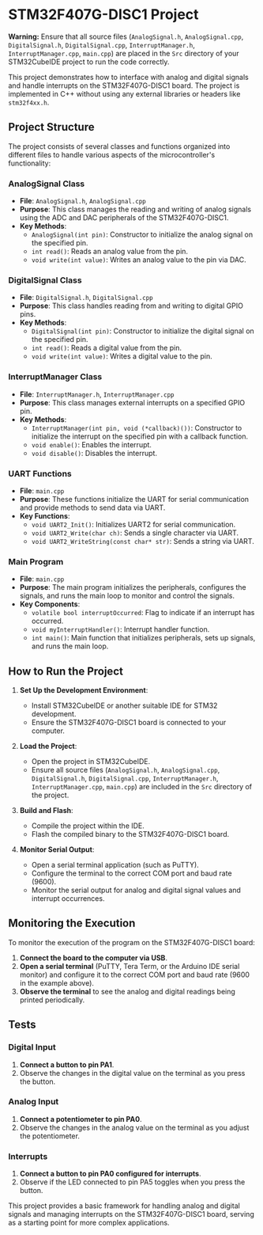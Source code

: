 # STM32F407G-DISC1 Project

**Warning:** Ensure that all source files (`AnalogSignal.h`, `AnalogSignal.cpp`, `DigitalSignal.h`, `DigitalSignal.cpp`, `InterruptManager.h`, `InterruptManager.cpp`, `main.cpp`) are placed in the `Src` directory of your STM32CubeIDE project to run the code correctly.

This project demonstrates how to interface with analog and digital signals and handle interrupts on the STM32F407G-DISC1 board. The project is implemented in C++ without using any external libraries or headers like `stm32f4xx.h`.

## Project Structure

The project consists of several classes and functions organized into different files to handle various aspects of the microcontroller's functionality:

### AnalogSignal Class
- **File**: `AnalogSignal.h`, `AnalogSignal.cpp`
- **Purpose**: This class manages the reading and writing of analog signals using the ADC and DAC peripherals of the STM32F407G-DISC1.
- **Key Methods**:
  - `AnalogSignal(int pin)`: Constructor to initialize the analog signal on the specified pin.
  - `int read()`: Reads an analog value from the pin.
  - `void write(int value)`: Writes an analog value to the pin via DAC.

### DigitalSignal Class
- **File**: `DigitalSignal.h`, `DigitalSignal.cpp`
- **Purpose**: This class handles reading from and writing to digital GPIO pins.
- **Key Methods**:
  - `DigitalSignal(int pin)`: Constructor to initialize the digital signal on the specified pin.
  - `int read()`: Reads a digital value from the pin.
  - `void write(int value)`: Writes a digital value to the pin.

### InterruptManager Class
- **File**: `InterruptManager.h`, `InterruptManager.cpp`
- **Purpose**: This class manages external interrupts on a specified GPIO pin.
- **Key Methods**:
  - `InterruptManager(int pin, void (*callback)())`: Constructor to initialize the interrupt on the specified pin with a callback function.
  - `void enable()`: Enables the interrupt.
  - `void disable()`: Disables the interrupt.

### UART Functions
- **File**: `main.cpp`
- **Purpose**: These functions initialize the UART for serial communication and provide methods to send data via UART.
- **Key Functions**:
  - `void UART2_Init()`: Initializes UART2 for serial communication.
  - `void UART2_Write(char ch)`: Sends a single character via UART.
  - `void UART2_WriteString(const char* str)`: Sends a string via UART.

### Main Program
- **File**: `main.cpp`
- **Purpose**: The main program initializes the peripherals, configures the signals, and runs the main loop to monitor and control the signals.
- **Key Components**:
  - `volatile bool interruptOccurred`: Flag to indicate if an interrupt has occurred.
  - `void myInterruptHandler()`: Interrupt handler function.
  - `int main()`: Main function that initializes peripherals, sets up signals, and runs the main loop.

## How to Run the Project

1. **Set Up the Development Environment**:
   - Install STM32CubeIDE or another suitable IDE for STM32 development.
   - Ensure the STM32F407G-DISC1 board is connected to your computer.

2. **Load the Project**:
   - Open the project in STM32CubeIDE.
   - Ensure all source files (`AnalogSignal.h`, `AnalogSignal.cpp`, `DigitalSignal.h`, `DigitalSignal.cpp`, `InterruptManager.h`, `InterruptManager.cpp`, `main.cpp`) are included in the `Src` directory of the project.

3. **Build and Flash**:
   - Compile the project within the IDE.
   - Flash the compiled binary to the STM32F407G-DISC1 board.

4. **Monitor Serial Output**:
   - Open a serial terminal application (such as PuTTY).
   - Configure the terminal to the correct COM port and baud rate (9600).
   - Monitor the serial output for analog and digital signal values and interrupt occurrences.

## Monitoring the Execution

To monitor the execution of the program on the STM32F407G-DISC1 board:

1. **Connect the board to the computer via USB**.
2. **Open a serial terminal** (PuTTY, Tera Term, or the Arduino IDE serial monitor) and configure it to the correct COM port and baud rate (9600 in the example above).
3. **Observe the terminal** to see the analog and digital readings being printed periodically.

## Tests

### Digital Input
1. **Connect a button to pin PA1**.
2. Observe the changes in the digital value on the terminal as you press the button.

### Analog Input
1. **Connect a potentiometer to pin PA0**.
2. Observe the changes in the analog value on the terminal as you adjust the potentiometer.

### Interrupts
1. **Connect a button to pin PA0 configured for interrupts**.
2. Observe if the LED connected to pin PA5 toggles when you press the button.

This project provides a basic framework for handling analog and digital signals and managing interrupts on the STM32F407G-DISC1 board, serving as a starting point for more complex applications.
